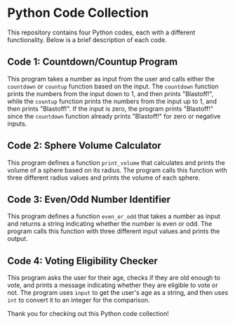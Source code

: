 ﻿# Python Code Collection

This repository contains four Python codes, each with a different functionality. Below is a brief description of each code.

## Code 1: Countdown/Countup Program

This program takes a number as input from the user and calls either the `countdown` or `countup` function based on the input. The `countdown` function prints the numbers from the input down to 1, and then prints "Blastoff!", while the `countup` function prints the numbers from the input up to 1, and then prints "Blastoff!". If the input is zero, the program prints "Blastoff!" since the `countdown` function already prints "Blastoff!" for zero or negative inputs.

## Code 2: Sphere Volume Calculator

This program defines a function `print_volume` that calculates and prints the volume of a sphere based on its radius. The program calls this function with three different radius values and prints the volume of each sphere.

## Code 3: Even/Odd Number Identifier

This program defines a function `even_or_odd` that takes a number as input and returns a string indicating whether the number is even or odd. The program calls this function with three different input values and prints the output.

## Code 4: Voting Eligibility Checker

This program asks the user for their age, checks if they are old enough to vote, and prints a message indicating whether they are eligible to vote or not. The program uses `input` to get the user's age as a string, and then uses `int` to convert it to an integer for the comparison. 

Thank you for checking out this Python code collection!

